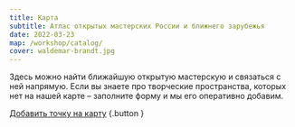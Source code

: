 ```yaml
---
title: Карта
subtitle: Атлас открытых мастерских России и ближнего зарубежья
date: 2022-03-23
map: /workshop/catalog/
cover: waldemar-brandt.jpg
---
```


Здесь можно найти ближайшую открытую мастерскую и связаться с ней напрямую. Если вы знаете про творческие пространства, которых нет на нашей карте – заполните форму и мы его оперативно добавим.

[Добавить точку на карту](https://airtable.com/shrNRxukLifF40tf3) {.button }
